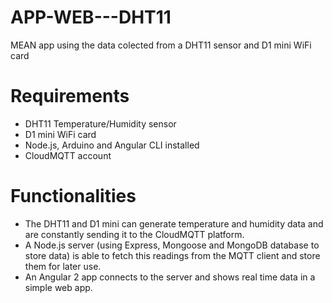 # APP-WEB---DHT11
MEAN app using the data colected from a DHT11 sensor and D1 mini WiFi card
# Requirements
* DHT11 Temperature/Humidity sensor
* D1 mini WiFi card
* Node.js, Arduino and Angular CLI installed
* CloudMQTT account
# Functionalities
* The DHT11 and D1 mini can generate temperature and humidity data and are constantly sending it to the CloudMQTT platform.
* A Node.js server (using Express, Mongoose and MongoDB database to store data) is able to fetch this readings from the MQTT client and store them for later use.
* An Angular 2 app connects to the server and shows real time data in a simple web app.
